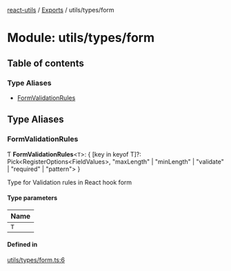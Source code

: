 [react-utils](../README.md) / [Exports](../modules.md) / utils/types/form

# Module: utils/types/form

## Table of contents

### Type Aliases

- [FormValidationRules](utils_types_form.md#formvalidationrules)

## Type Aliases

### FormValidationRules

Ƭ **FormValidationRules**<`T`\>: { [key in keyof T]?: Pick<RegisterOptions<FieldValues\>, "maxLength" \| "minLength" \| "validate" \| "required" \| "pattern"\> }

Type for Validation rules in React hook form

#### Type parameters

| Name |
| :------ |
| `T` |

#### Defined in

[utils/types/form.ts:6](https://github.com/mts88/react-utils/blob/1b73292/lib/utils/types/form.ts#L6)
